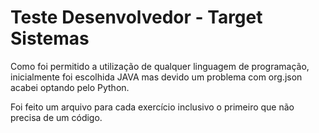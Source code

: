 # Teste Desenvolvedor - Target Sistemas

Como foi permitido a utilização de qualquer linguagem de programação, inicialmente foi escolhida JAVA mas devido um problema com org.json acabei optando pelo Python.

Foi feito um arquivo para cada exercício inclusivo o primeiro que não precisa de um código.
